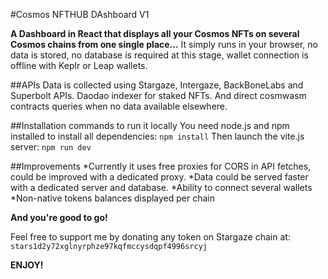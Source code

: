 #Cosmos NFTHUB DAshboard V1

**A Dashboard in React that displays all your Cosmos NFTs on several Cosmos chains from one single place...**
It simply runs in your browser, no data is stored, no database is required at this stage, wallet connection is offline with Keplr or Leap wallets.

##APIs
Data is collected using Stargaze, Intergaze, BackBoneLabs and Superbolt APIs.
Daodao indexer for staked NFTs. And direct cosmwasm contracts queries when no data available elsewhere.

##Installation commands to run it locally
You need node.js and npm installed to install all dependencies: `npm install`
Then launch the vite.js server: `npm run dev`

##Improvements
*Currently it uses free proxies for CORS in API fetches, could be improved with a dedicated proxy.
*Data could be served faster with a dedicated server and database.
*Ability to connect several wallets
*Non-native tokens balances displayed per chain

**And you're good to go!**

Feel free to support me by donating any token on Stargaze chain at: `stars1d2y72xglnyrphze97kqfmccysdqpf4996srcyj`

**ENJOY!**

